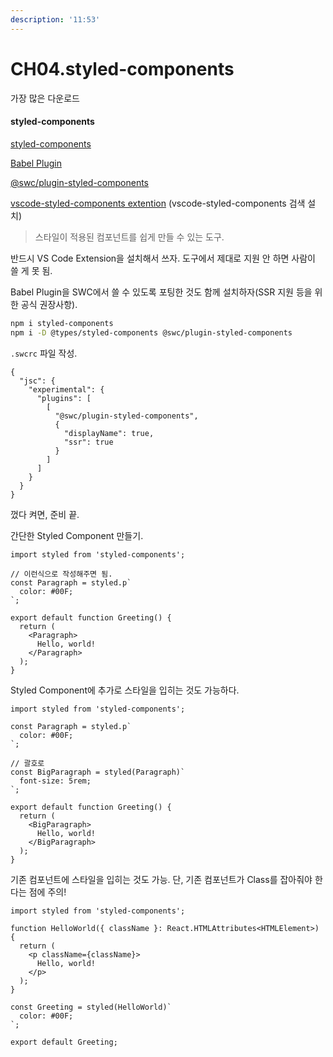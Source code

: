 ```yaml
---
description: '11:53'
---
```


# CH04.styled-components

가장 많은 다운로드&#x20;

#### styled-components

[styled-components](https://styled-components.com/)

[Babel Plugin](https://styled-components.com/docs/tooling#babel-plugin)

[@swc/plugin-styled-components](https://github.com/swc-project/plugins/tree/main/packages/styled-components)

[vscode-styled-components extention](https://marketplace.visualstudio.com/items?itemName=styled-components.vscode-styled-components)  (vscode-styled-components 검색 설치)

> 스타일이 적용된 컴포넌트를 쉽게 만들 수 있는 도구.

반드시 VS Code Extension을 설치해서 쓰자. 도구에서 제대로 지원 안 하면 사람이 쓸 게 못 됨.

Babel Plugin을 SWC에서 쓸 수 있도록 포팅한 것도 함께 설치하자(SSR 지원 등을 위한 공식 권장사항).

```bash
npm i styled-components
npm i -D @types/styled-components @swc/plugin-styled-components
```

`.swcrc` 파일 작성.

```tsx
{
  "jsc": {
    "experimental": {
      "plugins": [
        [
          "@swc/plugin-styled-components",
          {
            "displayName": true,
            "ssr": true
          }
        ]
      ]
    }
  }
}
```

껐다 켜면, 준비 끝.



간단한 Styled Component 만들기.

```tsx
import styled from 'styled-components';

// 이런식으로 작성해주면 됨.
const Paragraph = styled.p`
  color: #00F;
`;

export default function Greeting() {
  return (
    <Paragraph>
      Hello, world!
    </Paragraph>
  );
}
```

Styled Component에 추가로 스타일을 입히는 것도 가능하다.

```tsx
import styled from 'styled-components';

const Paragraph = styled.p`
  color: #00F;
`;

// 괄호로
const BigParagraph = styled(Paragraph)`
  font-size: 5rem;
`;

export default function Greeting() {
  return (
    <BigParagraph>
      Hello, world!
    </BigParagraph>
  );
}
```

기존 컴포넌트에 스타일을 입히는 것도 가능. 단, 기존 컴포넌트가 Class를 잡아줘야 한다는 점에 주의!

```tsx
import styled from 'styled-components';

function HelloWorld({ className }: React.HTMLAttributes<HTMLElement>) {
  return (
    <p className={className}>
      Hello, world!
    </p>
  );
}

const Greeting = styled(HelloWorld)`
  color: #00F;
`;

export default Greeting;
```
